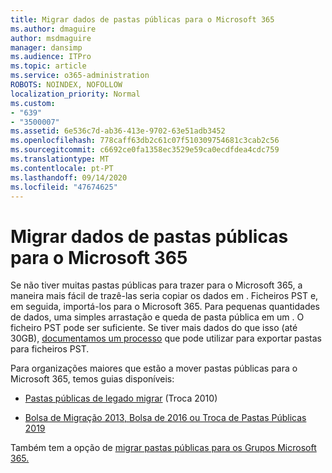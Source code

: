 ```yaml
---
title: Migrar dados de pastas públicas para o Microsoft 365
ms.author: dmaguire
author: msdmaguire
manager: dansimp
ms.audience: ITPro
ms.topic: article
ms.service: o365-administration
ROBOTS: NOINDEX, NOFOLLOW
localization_priority: Normal
ms.custom:
- "639"
- "3500007"
ms.assetid: 6e536c7d-ab36-413e-9702-63e51adb3452
ms.openlocfilehash: 778caff63db2c61c07f510309754681c3cab2c56
ms.sourcegitcommit: c6692ce0fa1358ec3529e59ca0ecdfdea4cdc759
ms.translationtype: MT
ms.contentlocale: pt-PT
ms.lasthandoff: 09/14/2020
ms.locfileid: "47674625"
---
```

# <a name="migrate-public-folder-data-to-microsoft-365"></a>Migrar dados de pastas públicas para o Microsoft 365

Se não tiver muitas pastas públicas para trazer para o Microsoft 365, a maneira mais fácil de trazê-las seria copiar os dados em . Ficheiros PST e, em seguida, importá-los para o Microsoft 365. Para pequenas quantidades de dados, uma simples arrastação e queda de pasta pública em um . O ficheiro PST pode ser suficiente. Se tiver mais dados do que isso (até 30GB), [documentamos um processo](https://technet.microsoft.com/library/dn874017%28v=exchg.150%29.aspx) que pode utilizar para exportar pastas para ficheiros PST.
  
Para organizações maiores que estão a mover pastas públicas para o Microsoft 365, temos guias disponíveis:
  
- [Pastas públicas de legado migrar](https://docs.microsoft.com/exchange/collaboration-exo/public-folders/batch-migration-of-legacy-public-folders) (Troca 2010)

- [Bolsa de Migração 2013, Bolsa de 2016 ou Troca de Pastas Públicas 2019](https://docs.microsoft.com/Exchange/collaboration/public-folders/migrate-to-exchange-online)

Também tem a opção de [migrar pastas públicas para os Grupos Microsoft 365.](https://docs.microsoft.com/Exchange/collaboration/public-folders/migrate-to-office-365-groups)
  